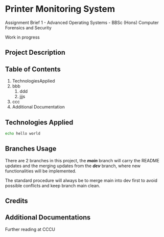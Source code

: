 # Printer Monitoring System

Assignment Brief 1  - Advanced Operating Systems - BBSc (Hons) Computer Forensics and Security

Work in progress

## Project Description

## Table of Contents

1. TechnologiesApplied
2. bbb
    1. ddd
    2. jjjs
3. ccc
4. Additional Documentation

## Technologies Applied

```bash
echo hello world
```

## Branches Usage

There are 2 branches in this project, the __*main*__ branch will carry the README updates and the merging updates from the __*dev*__ branch, where new functionalities will be implemented.

The standard procedure will always be to merge main into dev first to avoid possible conflicts and keep branch main clean.

## Credits

## Additional Documentations

Further reading at CCCU
